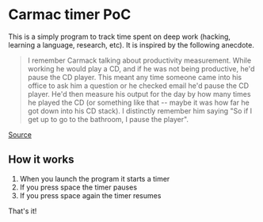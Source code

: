 # Carmac timer PoC

This is a simply program to track time spent on deep work (hacking, learning a
language, research, etc). It is inspired by the following anecdote.

> I remember Carmack talking about productivity measurement. While working he
> would play a CD, and if he was not being productive, he'd pause the CD player.
> This meant any time someone came into his office to ask him a question or he
> checked email he'd pause the CD player. He'd then measure his output for the
> day by how many times he played the CD (or something like that -- maybe it was
> how far he got down into his CD stack). I distinctly remember him saying "So
> if I get up to go to the bathroom, I pause the player".

[Source](http://bookofhook.blogspot.com/2013/03/smart-guy-productivity-pitfalls.html)

## How it works

1) When you launch the program it starts a timer
2) If you press space the timer pauses
3) If you press space again the timer resumes

That's it!

